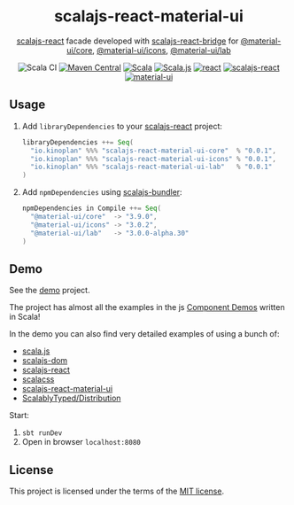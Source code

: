 <h1 align="center">scalajs-react-material-ui</h1>

<div align="center">

[scalajs-react](https://github.com/japgolly/scalajs-react) facade developed with [scalajs-react-bridge](https://github.com/payalabs/scalajs-react-bridge) for [@material-ui/core](https://github.com/mui-org/material-ui/tree/v3.x/packages/material-ui), [@material-ui/icons](https://github.com/mui-org/material-ui/tree/v3.x/packages/material-ui-icons), [@material-ui/lab](https://github.com/mui-org/material-ui/tree/v3.x/packages/material-ui-lab)

![Scala CI](https://github.com/kinoplan/scalajs-react-material-ui/workflows/Scala%20CI/badge.svg?branch=master)
[![Maven Central](https://img.shields.io/maven-central/v/io.kinoplan/scalajs-react-material-ui-core_sjs0.6_2.12.svg?label=Maven%20Central)](https://search.maven.org/search?q=g:%22io.kinoplan%22%20AND%20(a:%22scalajs-react-material-ui-core_sjs0.6_2.12%22%20OR%20a:%22scalajs-react-material-ui-icons_sjs0.6_2.12%22%20OR%20a:%22scalajs-react-material-ui-lab_sjs0.6_2.12%22))
[![Scala](https://img.shields.io/badge/Scala-2.12.10-red.svg?logo=Scala&logoColor=red)](https://www.scala-lang.org/)
[![Scala.js](https://img.shields.io/badge/Scala.js-0.6.32-orange.svg?logo=Scala&logoColor=orange)](https://www.scala-js.org/)
[![react](https://img.shields.io/badge/react-16.7.0-61DAFB.svg?logo=React)](https://ru.reactjs.org/)
[![scalajs-react](https://img.shields.io/static/v1?label=scalajs-react&message=1.6.0&color=blue)](https://github.com/japgolly/scalajs-react)
[![material-ui](https://img.shields.io/static/v1?label=material-ui&message=3.9.0&color=ff69b4)](https://v3.material-ui.com/)

</div>

## Usage
1. Add `libraryDependencies` to your [scalajs-react](https://github.com/japgolly/scalajs-react) project:

    ```scala
    libraryDependencies ++= Seq(
      "io.kinoplan" %%% "scalajs-react-material-ui-core"  % "0.0.1",
      "io.kinoplan" %%% "scalajs-react-material-ui-icons" % "0.0.1",
      "io.kinoplan" %%% "scalajs-react-material-ui-lab"   % "0.0.1"
    )
    ```

2. Add `npmDependencies` using [scalajs-bundler](https://scalacenter.github.io/scalajs-bundler/):

    ```scala
    npmDependencies in Compile ++= Seq(
      "@material-ui/core"  -> "3.9.0",
      "@material-ui/icons" -> "3.0.2",
      "@material-ui/lab"   -> "3.0.0-alpha.30"
    )
    ```

## Demo

See the [demo](/demo) project.

The project has almost all the examples in the js
[Component Demos](https://v3.material-ui.com/getting-started/installation/) written in Scala!

In the demo you can also find very detailed examples of using a bunch of: 

- [scala.js](http://scala-js.org)
- [scalajs-dom](http://scala-js.github.io/scala-js-dom/)
- [scalajs-react](https://github.com/japgolly/scalajs-react)
- [scalacss](https://github.com/japgolly/scalacss)
- [scalajs-react-material-ui](https://github.com/kinoplan/scalajs-react-material-ui)
- [ScalablyTyped/Distribution](https://github.com/ScalablyTyped/Distribution)

Start:
1. `sbt runDev`
2. Open in browser `localhost:8080`

## License

This project is licensed under the terms of the [MIT license](/LICENSE).
